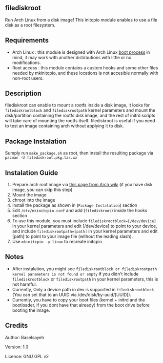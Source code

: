 ## **filediskroot**

Run Arch Linux from a disk image!
This initcpio module enables to use a file disk as a root filesystem.


## **Requirements**

 - Arch Linux : this module is designed with Arch Linux [boot process](https://wiki.archlinux.org/index.php/Arch_boot_process) in mind, it may work with another distirbutions with little or no modifications.
 - Root access : this module contains a custom hooks and some other files needed by mkinitcpio, and these locations is not accesible normally with non-root users.


## **Description**
filediskroot can enable to mount a rootfs inside a disk image, it looks for `filediskrootblock` and `filediskrootpath` kernel parameters and mount the disk/partition containing the rootfs disk image, and the rest of initrd scripts will take care of mounting the rootfs itself.
filediskroot is useful if you need to test an image containing arch without applying it to disk.


## **Package Instalation**
Sumply run `make_package.sh` as root, then install the resulting package via `pacman -U filediskroot.pkg.tar.xz`


## **Instalation Guide**
 1. Prepare arch root image via [this page from Arch wiki](https://wiki.archlinux.org/index.php/Install_from_existing_Linux) (if you have disk image, you can skip this step)
 2. Mount the image
 3. chroot into the image
 4. Install the package as shown in (`Package Instalation`) section
 5. Edit `/etc/mkinitcpio.conf` and add (`filediskroot`) inside the hooks section
 6. To use this module, you must include `filediskrootblock=[/dev/device]` in your kernel parameters and edit [/dev/device] to point to your device, and include `filediskrootpath=[path]` in your kernel parameters and edit [path] to point to your image file (without the leading slash).
 7. Use ``mkinitcpio -p linux`` to recreate initcpio


## **Notes**
 - After instalation, you might see `filediskrootblock or filediskrootpath kernel parameters is not found or empty` if you didn't include `filediskrootblock` or `filediskrootpath` in your kernel parameters, this is not harmful.
 - Currently, Only a device path in dev is supported in `filediskrootblock` (You can set that to an UUID via /dev/disk/by-uuid/[UUID]).
 - Currently, you have to copy your boot files (kernel + initrd and the bootloader, if you dont have that already) from the boot drive before booting the image.


## **Credits**
Author: Baselsayeh

Version: 1.0

Licence: GNU GPL v2

